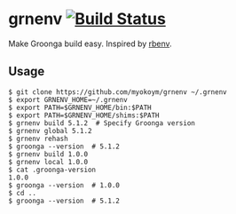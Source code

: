 # grnenv [![Build Status](https://secure.travis-ci.org/myokoym/grnenv.png?branch=master)](http://travis-ci.org/myokoym/grnenv)

Make Groonga build easy. Inspired by [rbenv](https://github.com/rbenv/rbenv).

## Usage

```
$ git clone https://github.com/myokoym/grnenv ~/.grnenv
$ export GRNENV_HOME=~/.grnenv
$ export PATH=$GRNENV_HOME/bin:$PATH
$ export PATH=$GRNENV_HOME/shims:$PATH
$ grnenv build 5.1.2  # Specify Groonga version
$ grnenv global 5.1.2
$ grnenv rehash
$ groonga --version  # 5.1.2
$ grnenv build 1.0.0
$ grnenv local 1.0.0
$ cat .groonga-version
1.0.0
$ groonga --version  # 1.0.0
$ cd ..
$ groonga --version  # 5.1.2
```
